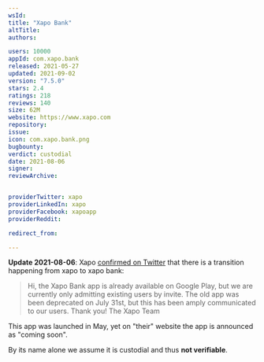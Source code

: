 ```yaml
---
wsId: 
title: "Xapo Bank"
altTitle: 
authors:

users: 10000
appId: com.xapo.bank
released: 2021-05-27
updated: 2021-09-02
version: "7.5.0"
stars: 2.4
ratings: 218
reviews: 140
size: 62M
website: https://www.xapo.com
repository: 
issue: 
icon: com.xapo.bank.png
bugbounty: 
verdict: custodial
date: 2021-08-06
signer: 
reviewArchive:


providerTwitter: xapo
providerLinkedIn: xapo
providerFacebook: xapoapp
providerReddit: 

redirect_from:

---
```



**Update 2021-08-06**: Xapo
[confirmed on Twitter](https://twitter.com/xapo/status/1423632786112516097)
that there is a transition happening from xapo to xapo bank:

> Hi, the Xapo Bank app is already available on Google Play, but we are
  currently only admitting existing users by invite. The old app was been
  deprecated on July 31st, but this has been amply communicated to our users.
  Thank you! The Xapo Team

This app was launched in May, yet on "their" website the app is announced as
"coming soon".

By its name alone we assume it is custodial and thus **not verifiable**.
